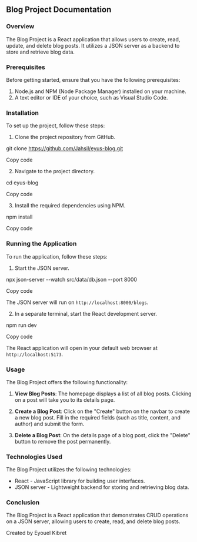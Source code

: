 ## Blog Project Documentation

### Overview

The Blog Project is a React application that allows users to create, read, update, and delete blog posts. It utilizes a JSON server as a backend to store and retrieve blog data.

### Prerequisites

Before getting started, ensure that you have the following prerequisites:

1. Node.js and NPM (Node Package Manager) installed on your machine.
2. A text editor or IDE of your choice, such as Visual Studio Code.

### Installation

To set up the project, follow these steps:

1. Clone the project repository from GitHub.

git clone https://github.com/Jahsil/eyus-blog.git

Copy code

2. Navigate to the project directory.

cd eyus-blog

Copy code

3. Install the required dependencies using NPM.

npm install

Copy code

### Running the Application

To run the application, follow these steps:

1. Start the JSON server.

npx json-server --watch src/data/db.json --port 8000

Copy code

The JSON server will run on `http://localhost:8000/blogs`.

2. In a separate terminal, start the React development server.

npm run dev

Copy code

The React application will open in your default web browser at `http://localhost:5173`.

### Usage

The Blog Project offers the following functionality:

1. **View Blog Posts**: The homepage displays a list of all blog posts. Clicking on a post will take you to its details page.

2. **Create a Blog Post**: Click on the "Create" button on the navbar to create a new blog post. Fill in the required fields (such as title, content, and author) and submit the form.

3. **Delete a Blog Post**: On the details page of a blog post, click the "Delete" button to remove the post permanently.

### Technologies Used

The Blog Project utilizes the following technologies:

- React - JavaScript library for building user interfaces.
- JSON server - Lightweight backend for storing and retrieving blog data.

### Conclusion

The Blog Project is a React application that demonstrates CRUD operations on a JSON server, allowing users to create, read, and delete blog posts.

Created by Eyouel Kibret
